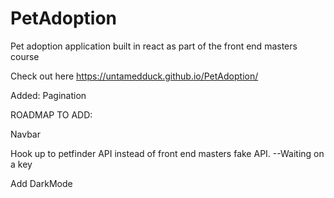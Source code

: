 # PetAdoption
Pet adoption application built in react as part of the front end masters course

Check out here  https://untamedduck.github.io/PetAdoption/

Added:
Pagination

ROADMAP TO ADD:

Navbar

Hook up to petfinder API instead of front end masters fake API. --Waiting on a key

Add DarkMode
